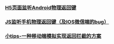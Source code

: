 ### [H5页面监听Android物理返回键](https://juejin.im/post/5c0915795188250b064f4fa0)
### [JS监听手机物理返回键（及IOS微信端的bug）](https://juejin.im/post/5bf7c7b7e51d454c1c45d737)
### [小tips-一种移动端模拟实现返回拦截的方案](https://juejin.im/post/5c919cd75188252d5379db69)















